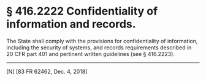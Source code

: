 # § 416.2222   Confidentiality of information and records.

The State shall comply with the provisions for confidentiality of information, including the security of systems, and records requirements described in 20 CFR part 401 and pertinent written guidelines (see § 416.2223).



---

[N] [83 FR 62462, Dec. 4, 2018]




